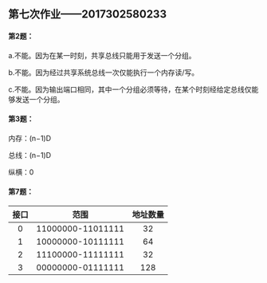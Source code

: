 ## 第七次作业——2017302580233

#### 第2题：

a.不能。因为在某一时刻，共享总线只能用于发送一个分组。

b.不能。因为经过共享系统总线一次仅能执行一个内存读/写。

c.不能。因为输出端口相同，其中一个分组必须等待，在某个时刻经给定总线仅能够发送一个分组。

#### 第3题：

内存：(n−1)D

总线：(n−1)D

纵横：0

#### 第7题：

| 接口 |       范围        | 地址数量 |
| :--: | :---------------: | :------: |
|  0   | 11000000-11011111 |    32    |
|  1   | 10000000-10111111 |    64    |
|  2   | 11100000-11111111 |    32    |
|  3   | 00000000-01111111 |   128    |

